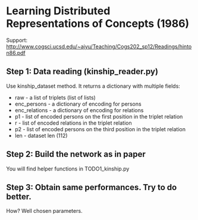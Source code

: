 # Learning Distributed Representations of Concepts (1986)
Support: http://www.cogsci.ucsd.edu/~ajyu/Teaching/Cogs202_sp12/Readings/hinton86.pdf

## Step 1: Data reading (kinship_reader.py)  
Use kinship_dataset method. It returns a dictionary with multiple fields:
* raw - a list of triplets (list of lists)
* enc_persons - a dictionary of encoding for persons
* enc_relations - a dictionary of encoding for relations
* p1 - list of encoded persons on the first position in the triplet relation
* r - list of encoded relations in the triplet relation
* p2 - list of encoded persons on the third position in the triplet relation
* len - dataset len (112)

## Step 2: Build the network as in paper  
You will find helper functions in TODO1_kinship.py


## Step 3: Obtain same performances. Try to do better.
How? Well chosen parameters.


